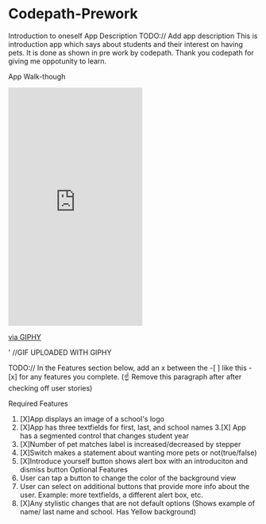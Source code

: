 # Codepath-Prework
Introduction to oneself 
App Description
TODO:// Add app description
This is introduction app which says about students and their interest on having pets. It is done as shown in pre work by codepath. Thank you codepath for giving me oppotunity to learn.

App Walk-though
<iframe src="https://giphy.com/embed/6VwYQyvCZzKFaNtwe0" width="270" height="480" frameBorder="0" class="giphy-embed" allowFullScreen></iframe><p><a href="https://giphy.com/gifs/6VwYQyvCZzKFaNtwe0">via GIPHY</a></p>  '                                     
//GIF UPLOADED WITH GIPHY
 

TODO:// In the Features section below, add an x between the -[ ] like this - [x] for any features you complete. (☝️ Remove this paragraph after after checking off user stories)

Required Features
1. [X]App displays an image of a school's logo
2. [X]App has three textfields for first, last, and school names
3.[X] App has a segmented control that changes student year
4. [X]Number of pet matches label is increased/decreased by stepper
5. [X]Switch makes a statement about wanting more pets or not(true/false)
6. [X]Introduce yourself button shows alert box with an introduciton and dismiss button
Optional Features
1. User can tap a button to change the color of the background view
3. User can select on additional buttons that provide more info about the user. Example: more textfields, a different alert box, etc.
4. [X]Any stylistic changes that are not default options (Shows example of name/ last name and school. Has Yellow background)
